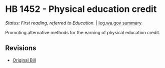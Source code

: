 # HB 1452 - Physical education credit
*Status: First reading, referred to Education.* | [leg.wa.gov summary](https://app.leg.wa.gov/billsummary?BillNumber=1452&Year=2021)

Promoting alternative methods for the earning of physical education credit.

## Revisions
* [Original Bill](1/)